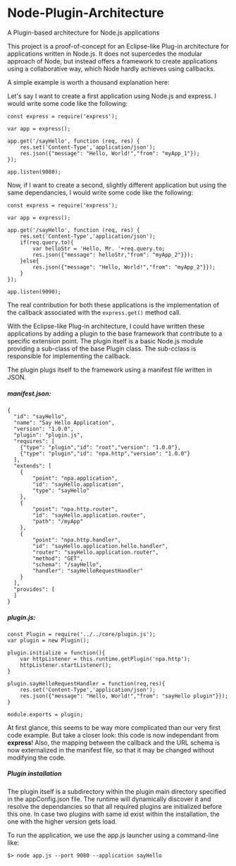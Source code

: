 # Node-Plugin-Architecture
A Plugin-based architecture for Node.js applications

This project is a proof-of-concept for an Eclipse-like Plug-in architecture for applications written in Node.js.
It does not supercedes the modular approach of Node, but instead offers a framework to create applications using a collaborative way, which Node hardly achieves using callbacks.

A simple example is worth a thousand explanation here:

Let's say I want to create a first application using Node.js and express. I would write some code like the following:

    const express = require('express');  
      
    var app = express();  
      
    app.get('/sayHello', function (req, res) {  
        res.set('Content-Type','application/json');  
        res.json({"message": "Hello, World!","from": "myApp_1"});  
    });  
      
    app.listen(9080);  

Now, if I want to create a second, slightly different application but using the same dependancies, I would write some code like the following:

    const express = require('express');  
      
    var app = express();  
      
    app.get('/sayHello', function (req, res) {  
    	res.set('Content-Type','application/json');  
    	if(req.query.to){  
    		var helloStr = 'Hello, Mr. '+req.query.to;  
    		res.json({"message": helloStr,"from": "myApp_2"}});  
    	}else{  
    		res.json({"message": "Hello, World!","from": "myApp_2"}});  
    	}  
    });  
      
    app.listen(9090);  

The real contribution for both these applications is the implementation of the callback associated with the `express.get()` method call.

With the Eclipse-like Plug-in architecture, I could have written these applications by adding a plugin to the base framework that contribute to a specific extension point. 
The plugin itself is a basic Node.js module providing a sub-class of the base Plugin class. The sub-cclass is responsible for implementing the callback.  
  
The plugin plugs itself to the framework using a manifest file written in JSON.

##### manifest.json:

    {  
      "id": "sayHello",  
      "name": "Say Hello Application",  
      "version": "1.0.0",  
      "plugin": "plugin.js",  
      "requires": [  
      	{"type": "plugin","id": "root","version": "1.0.0"},  
      	{"type": "plugin","id": "npa.http","version": "1.0.0"}  
      ],  
      "extends": [  
      	{  
      		"point": "npa.application",  
      		"id": "sayHello.application",  
      		"type": "sayHello"  
      	},  
      	{  
      		"point": "npa.http.router",  
      		"id": "sayHello.application.router",  
      		"path": "/myApp"  
      	},  
      	{  
      		"point": "npa.http.handler",  
      		"id": "sayHello.application.hello.handler",  
      		"router": "sayHello.application.router",  
      		"method": "GET",  
      		"schema": "/sayHello",  
      		"handler": "sayHelloRequestHandler"  
      	}  
      ],  
      "provides": [  
      ]  
    }  

##### plugin.js:

    const Plugin = require('../../core/plugin.js');  
    var plugin = new Plugin();  
    
    plugin.initialize = function(){  
    	var httpListener = this.runtime.getPlugin('npa.http');  
    	httpListener.startListener();  
    }  
    
    plugin.sayHelloRequestHandler = function(req,res){  
    	res.set('Content-Type','application/json');  
    	res.json({"message": "Hello, World!","from": "sayHello plugin"}});  
    }  
    
    module.exports = plugin;  

At first glance, this seems to be way more complicated than our very first code example. But take a closer look: this code is now independant from **express**!
Also, the mapping between the callback and the URL schema is now externalized in the manifest file, so that it may be changed without modifying the code.  

##### Plugin installation  

The plugin itself is a subdirectory within the plugin main directory specified in the appConfig.json file. The runtime will dynamically discover it and resolve the
dependancies so that all required plugins are initialized before this one. In case two plugins with same id exist within the installation, the one with the higher version gets load.  

To run the application, we use the app.js launcher using a command-line like:  

    $> node app.js --port 9080 --application sayHello
